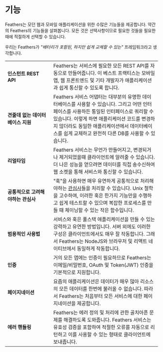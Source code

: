 # 기능

Feathers는 모던 웹과 모바일 애플리케이션을 위한 수많은 기능들을 제공합니다. 약간의 Feathers의 기능들을 살펴봅니다. 모든 것은 선택사항이므로 필요한 것들을 필요한 때에 적절하게 선택할 수 있습니다.

우리는 Feathers가 _"배터리가 포함된, 하지만 쉽게 교체할 수 있는"_ 프레임워크라고 생각합니다.


<table>
  <tr>
    <td width="30%"><strong>인스턴트 REST API</strong></td>
    <td width="70%">Feathers는 서비스에 필요한 모든 REST API를 자동으로 만들어줍니다. 이 베스트 프랙티스는 모바일 앱, 웹 프론트엔드 및 기타 개발자가 애플리케이션과 쉽게 통신할 수 있도록 합니다.</td>
  </tr>
  <tr>
    <td width="30%"><strong>견줄데 없는 데이터베이스 지원</strong></td>
    <td width="70%">Feathers 서비스 어댑터는 대부분의 유명한 데이터베이스를 사용할 수 있습니다. 그리고 어떤 인터페이스를 사용하든 통일된 인터페이스로 쿼리할 수 있습니다. 이렇게 하면 애플리케이션 코드를 변경하지 않더라도 동일한 애플리케이션에서 데이터베이스를 쉽게 교체하고 완전히 다른 DB를 사용할 수 있습니다.</td>
  </tr>
  <tr>
    <td width="30%"><strong>리얼타임</strong></td>
    <td width="70%">Feathers 서비스는 무언가 만들어지고, 변경되거나 제거되었을때 클라이언트에 알려줄 수 있습니다. 더 나은 성능을 얻으려면 데이터를 직접 송수신하여 웹 소켓을 통해 서비스와 통신할 수 있습니다.</td>
  </tr>
  <tr>
    <td width="30%"><strong>공통적으로 고려해야하는 관심사</strong></td>
    <td width="70%">"훅"을 사용하면 매우 유연하게 공통적으로 처리해야하는 <a href="https://en.wikipedia.org/wiki/Cross-cutting_concern" target="_blank">관심사</a>들을 처리할 수 있습니다. Unix 철학을 고수하여, 이러한 훅은 한가지 기능만을 수행하고 쉽게 테스트할 수 있으며 복잡한 프로세스를 만들 때 체이닝할 수 있는 작은 함수입니다.</td>
  </tr>
  <tr>
    <td width="30%"><strong>범용적인 사용법</strong></td>
    <td width="70%">서비스와 훅은 풀스택 애플리케이션을 만들 수 있는 강력하고 유연한 방법입니다. 서버 외에도 이러한 구성은 클라이언트에서도 매우 잘 작동합니다. 그래서 Feathers는 NodeJS와 브라우저 및 리액트 네이티브에서 동일하게 작동합니다.</td>
  </tr>
  <tr>
    <td width="30%"><strong>인증</strong></td>
    <td width="70%">거의 모든 앱에는 인증이 필요하므로 Feathers는 이메일/비밀번호, OAuth 및 Token(JWT) 인증을 기본적으로 지원합니다.</td>
  </tr>
  <tr>
    <td width="30%"><strong>페이지네이션</strong></td>
    <td width="70%">요즘의 애플리케이션은 데이터가 매우 많아 리소스의 모든 데이터를 한번에 불러올 수 없습니다. 따라서 Feathers는 처음부터 모든 서비스에 대한 페이지네이션을 제공합니다.</td>
  </tr>
  <tr>
    <td width="30%"><strong>에러 핸들링</strong></td>
    <td width="70%">Feathers는 에러 정의 및 처리에 관한 골치아픈 문제를 해결하도록 도와줍니다. Feathers 서비스는 유효성 검증을 포함하여 적절한 오류를 자동으로 리턴하고 이를 사용할 수 있는 형태로 클라이언트에 보내줍니다.</td>
  </tr>
</table>
